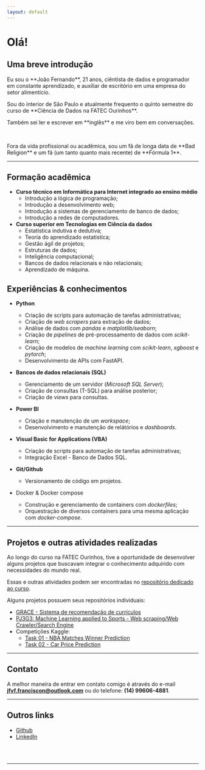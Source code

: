 ```yaml
---
layout: default
---
```


# Olá!
## Uma breve introdução
<p>Eu sou o **João Fernando**, 21 anos, ciêntista de dados e programador em constante aprendizado, e auxiliar de escritório em uma empresa do setor alimentício.</p>
<p>Sou do interior de São Paulo e atualmente frequento o quinto semestre do curso de **Ciência de Dados na FATEC Ourinhos**.</p>
<p>Também sei ler e escrever em **inglês** e me viro bem em conversações.</p>
<br>
<p>Fora da vida profissional ou acadêmica, sou um fã de longa data de **Bad Religion** e um fã (um tanto quanto mais recente) de **Fórmula 1**.</p>

---
## Formação acadêmica
- **Curso técnico em Informática para Internet integrado ao ensino médio**
    - Introdução a lógica de programação;
    - Introdução a desenvolvimento web;
    - Introdução a sistemas de gerenciamento de banco de dados;
    - Introdução a redes de computadores.
- **Curso superior em Tecnologias em Ciência da dados**
    - Estatística indutiva e dedutiva;
    - Teoria do aprendizado estatistíca;
    - Gestão ágil de projetos;
    - Estruturas de dados;
    - Inteligência computacional;
    - Bancos de dados relacionais e não relacionais;
    - Aprendizado de máquina.

## Experiências & conhecimentos

- **Python**
    - Criação de scripts para automação de tarefas administrativas;
    - Criação de *web scrapers* para extração de dados;
    - Análise de dados com *pandas* e *matplotlib/seaborn*;
    - Criação de *pipelines* de pré-processamento de dados com *scikit-learn*;
    - Criação de modelos de *machine learning* com *scikit-learn*, *xgboost* e *pytorch*;
    - Desenvolvimento de APIs com FastAPI.

- **Bancos de dados relacionais (SQL)**
    - Gerenciamento de um servidor (*Microsoft SQL Server*);
    - Criação de consultas (T-SQL) para análise posterior;
    - Criação de *views* para consultas.

- **Power BI**
    - Criação e manutenção de um *workspace*;
    - Desenvolvimento e manutenção de relátórios e *dashboards*.

- **Visual Basic for Applications (VBA)**
    - Criação de scripts para automação de tarefas administrativas;
    - Integração Excel - Banco de Dados SQL.

- **Git/Github**
    - Versionamento de código em projetos.

- Docker & Docker compose
    - Construção e gerenciamento de containers com *dockerfiles*;
    - Orquestração de diversos containers para uma mesma aplicação com *docker-compose*.

---

## Projetos e outras atividades realizadas
Ao longo do curso na FATEC Ourinhos, tive a oportunidade de desenvolver alguns projetos que buscavam integrar o conhecimento adquirido com necessidades do mundo real.

Essas e outras atividades podem ser encontradas no <a href="https://github.com/jaoferr/fatec_ourinhos_cd" target="_blank">repositório dedicado ao curso</a>.

Alguns projetos possuem seus repositórios individuais:
- <a href="https://github.com/jaoferr/grace" target="_blank"> GRACE - Sistema de recomendação de currículos </a>
- <a href="https://github.com/jaoferr/PJ3G3" target="_blank"> PJ3G3: Machine Learning applied to Sports - Web scraping/Web Crawler/Search Engine </a>
- Competições Kaggle:
    - <a href="https://github.com/jaoferr/task-01-nba-matches-winner-prediction" target="_blank"> Task 01 - NBA Matches Winner Prediction</a>
    - <a href="https://github.com/jaoferr/task-02-car-price-prediction" target="_blank"> Task 02 - Car Price Prediction</a>




---
## Contato
A melhor maneira de entrar em contato comigo é através do e-mail **jfvf.franciscon@outlook.com** ou do telefone: **(14) 99606-4881**.

---

## Outros links
- <a href="https://github.com/jaoferr" target="_blank">Github</a>
- <a href="https://www.linkedin.com/in/joao-fernando-vieira-franciscon/" target="_blank">LinkedIn</a>
<br>
<br>

---
